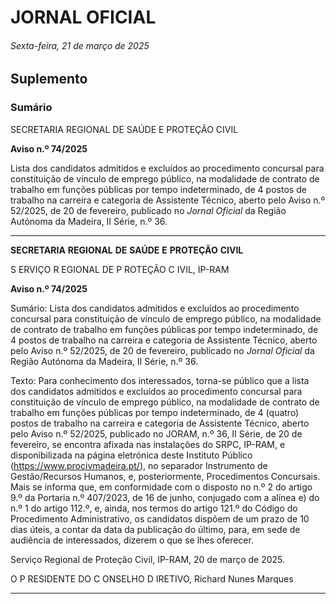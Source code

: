 # JORNAL OFICIAL

###### Sexta-feira, 21 de março de 2025

## **Suplemento**

### **Sumário**

SECRETARIA REGIONAL DE SAÚDE E PROTEÇÃO CIVIL

**Aviso n.º 74/2025**

Lista dos candidatos admitidos e excluídos ao procedimento concursal para
constituição de vínculo de emprego público, na modalidade de contrato de trabalho
em funções públicas por tempo indeterminado, de 4 postos de trabalho na carreira e
categoria de Assistente Técnico, aberto pelo Aviso n.º 52/2025, de 20 de fevereiro,
publicado no _Jornal Oficial_ da Região Autónoma da Madeira, II Série, n.º 36.




---

**SECRETARIA** **REGIONAL** **DE** **SAÚDE** **E** **PROTEÇÃO** **CIVIL**


S ERVIÇO R EGIONAL DE P ROTEÇÃO C IVIL, IP-RAM


**Aviso n.º 74/2025**


Sumário:
Lista dos candidatos admitidos e excluídos ao procedimento concursal para constituição de vínculo de emprego público, na modalidade
de contrato de trabalho em funções públicas por tempo indeterminado, de 4 postos de trabalho na carreira e categoria de Assistente
Técnico, aberto pelo Aviso n.º 52/2025, de 20 de fevereiro, publicado no _Jornal Oficial_ da Região Autónoma da Madeira, II Série, n.º 36.

Texto:
Para conhecimento dos interessados, torna-se público que a lista dos candidatos admitidos e excluídos ao procedimento
concursal para constituição de vínculo de emprego público, na modalidade de contrato de trabalho em funções públicas por
tempo indeterminado, de 4 (quatro) postos de trabalho na carreira e categoria de Assistente Técnico, aberto pelo Aviso
n.º 52/2025, publicado no JORAM, n.º 36, II Série, de 20 de fevereiro, se encontra afixada nas instalações do SRPC, IP-RAM,
e disponibilizada na página eletrónica deste Instituto Público (https://www.procivmadeira.pt/), no separador Instrumento de
Gestão/Recursos Humanos, e, posteriormente, Procedimentos Concursais. Mais se informa que, em conformidade com o
disposto no n.º 2 do artigo 9.º da Portaria n.º 407/2023, de 16 de junho, conjugado com a alínea e) do n.º 1 do artigo 112.º, e,
ainda, nos termos do artigo 121.º do Código do Procedimento Administrativo, os candidatos dispõem de um prazo de 10 dias
úteis, a contar da data da publicação do último, para, em sede de audiência de interessados, dizerem o que se lhes oferecer.


Serviço Regional de Proteção Civil, IP-RAM, 20 de março de 2025.

O P RESIDENTE DO C ONSELHO D IRETIVO, Richard Nunes Marques




---
